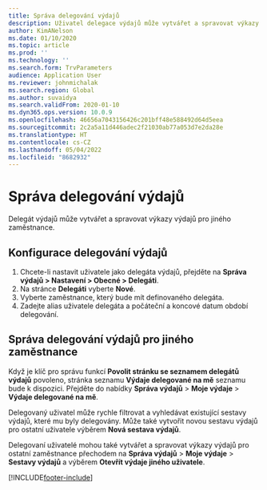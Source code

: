 ```yaml
---
title: Správa delegování výdajů
description: Uživatel delegace výdajů může vytvářet a spravovat výkazy výdajů pro jiného zaměstnance v organizaci.
author: KimANelson
ms.date: 01/10/2020
ms.topic: article
ms.prod: ''
ms.technology: ''
ms.search.form: TrvParameters
audience: Application User
ms.reviewer: johnmichalak
ms.search.region: Global
ms.author: suvaidya
ms.search.validFrom: 2020-01-10
ms.dyn365.ops.version: 10.0.9
ms.openlocfilehash: 46656a7043156426c201bff48e588492d64d5eea
ms.sourcegitcommit: 2c2a5a11d446adec2f21030ab77a053d7e2da28e
ms.translationtype: HT
ms.contentlocale: cs-CZ
ms.lasthandoff: 05/04/2022
ms.locfileid: "8682932"
---
```

# <a name="manage-expense-delegation"></a>Správa delegování výdajů

Delegát výdajů může vytvářet a spravovat výkazy výdajů pro jiného zaměstnance.

## <a name="configure-expense-delegation"></a>Konfigurace delegování výdajů

1. Chcete-li nastavit uživatele jako delegáta výdajů, přejděte na **Správa výdajů > Nastavení > Obecné > Delegáti**.
2. Na stránce **Delegáti** vyberte **Nové**.
3. Vyberte zaměstnance, který bude mít definovaného delegáta. 
4. Zadejte alias uživatele delegáta a počáteční a koncové datum období delegování.

## <a name="manage-expense-delegation-for-another-employee"></a>Správa delegování výdajů pro jiného zaměstnance

Když je klíč pro správu funkcí **Povolit stránku se seznamem delegátů výdajů** povoleno, stránka seznamu **Výdaje delegované na mě** seznamu bude k dispozici. Přejděte do nabídky **Správa výdajů** > **Moje výdaje** > **Výdaje delegované na mě**.

Delegovaný uživatel může rychle filtrovat a vyhledávat existující sestavy výdajů, které mu byly delegovány. Může také vytvořit novou sestavu výdajů pro ostatní uživatele výběrem **Nová sestava výdajů**.

Delegovaní uživatelé mohou také vytvářet a spravovat výkazy výdajů pro ostatní zaměstnance přechodem na **Správa výdajů** > **Moje výdaje** > **Sestavy výdajů** a výběrem **Otevřít výdaje jiného uživatele**.


[!INCLUDE[footer-include](../includes/footer-banner.md)]